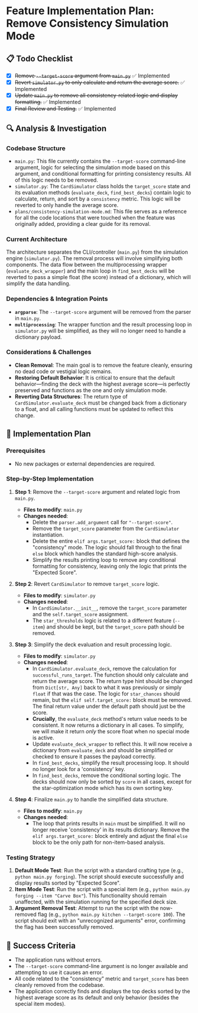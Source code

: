 # Feature Implementation Plan: Remove Consistency Simulation Mode

## 📋 Todo Checklist
- [x] ~~Remove `--target-score` argument from `main.py`~~ ✅ Implemented
- [x] ~~Revert `simulator.py` to only calculate and return the average score.~~ ✅ Implemented
- [x] ~~Update `main.py` to remove all consistency-related logic and display formatting.~~ ✅ Implemented
- [x] ~~Final Review and Testing.~~ ✅ Implemented

## 🔍 Analysis & Investigation

### Codebase Structure
- `main.py`: This file currently contains the `--target-score` command-line argument, logic for selecting the simulation mode based on this argument, and conditional formatting for printing consistency results. All of this logic needs to be removed.
- `simulator.py`: The `CardSimulator` class holds the `target_score` state and its evaluation methods (`evaluate_deck`, `find_best_decks`) contain logic to calculate, return, and sort by a `consistency` metric. This logic will be reverted to only handle the average score.
- `plans/consistency-simulation-mode.md`: This file serves as a reference for all the code locations that were touched when the feature was originally added, providing a clear guide for its removal.

### Current Architecture
The architecture separates the CLI/controller (`main.py`) from the simulation engine (`simulator.py`). The removal process will involve simplifying both components. The data flow between the multiprocessing wrapper (`evaluate_deck_wrapper`) and the main loop in `find_best_decks` will be reverted to pass a simple float (the score) instead of a dictionary, which will simplify the data handling.

### Dependencies & Integration Points
- **`argparse`**: The `--target-score` argument will be removed from the parser in `main.py`.
- **`multiprocessing`**: The wrapper function and the result processing loop in `simulator.py` will be simplified, as they will no longer need to handle a dictionary payload.

### Considerations & Challenges
- **Clean Removal**: The main goal is to remove the feature cleanly, ensuring no dead code or vestigial logic remains.
- **Restoring Default Behavior**: It is critical to ensure that the default behavior—finding the deck with the highest average score—is perfectly preserved and functions as the one and only simulation mode.
- **Reverting Data Structures**: The return type of `CardSimulator.evaluate_deck` must be changed back from a dictionary to a float, and all calling functions must be updated to reflect this change.

## 📝 Implementation Plan

### Prerequisites
- No new packages or external dependencies are required.

### Step-by-Step Implementation
1. **Step 1**: Remove the `--target-score` argument and related logic from `main.py`.
   - **Files to modify**: `main.py`
   - **Changes needed**:
     - Delete the `parser.add_argument` call for `"--target-score"`.
     - Remove the `target_score` parameter from the `CardSimulator` instantiation.
     - Delete the entire `elif args.target_score:` block that defines the "consistency" mode. The logic should fall through to the final `else` block which handles the standard high-score analysis.
     - Simplify the results printing loop to remove any conditional formatting for consistency, leaving only the logic that prints the "Expected Score".

2. **Step 2**: Revert `CardSimulator` to remove `target_score` logic.
   - **Files to modify**: `simulator.py`
   - **Changes needed**:
     - In `CardSimulator.__init__`, remove the `target_score` parameter and the `self.target_score` assignment.
     - The `star_thresholds` logic is related to a different feature (`--item`) and should be kept, but the `target_score` path should be removed.

3. **Step 3**: Simplify the deck evaluation and result processing logic.
   - **Files to modify**: `simulator.py`
   - **Changes needed**:
     - In `CardSimulator.evaluate_deck`, remove the calculation for `successful_runs_target`. The function should only calculate and return the average score. The return type hint should be changed from `Dict[str, Any]` back to what it was previously or simply `float` if that was the case. The logic for `star_chances` should remain, but the `elif self.target_score:` block must be removed. The final return value under the default path should just be the score.
     - **Crucially**, the `evaluate_deck` method's return value needs to be consistent. It now returns a dictionary in all cases. To simplify, we will make it return *only* the score float when no special mode is active.
     - Update `evaluate_deck_wrapper` to reflect this. It will now receive a dictionary from `evaluate_deck` and should be simplified or checked to ensure it passes the payload correctly.
     - In `find_best_decks`, simplify the result processing loop. It should no longer look for a 'consistency' key.
     - In `find_best_decks`, remove the conditional sorting logic. The decks should now only be sorted by `score` in all cases, except for the star-optimization mode which has its own sorting key.

4. **Step 4**: Finalize `main.py` to handle the simplified data structure.
   - **Files to modify**: `main.py`
   - **Changes needed**:
     - The loop that prints results in `main` must be simplified. It will no longer receive 'consistency' in its results dictionary. Remove the `elif args.target_score:` block entirely and adjust the final `else` block to be the only path for non-item-based analysis.

### Testing Strategy
1.  **Default Mode Test**: Run the script with a standard crafting type (e.g., `python main.py forging`). The script should execute successfully and display results sorted by "Expected Score".
2.  **Item Mode Test**: Run the script with a special item (e.g., `python main.py forging --item "Carve Box"`). This functionality should remain unaffected, with the simulation running for the specified deck size.
3.  **Argument Removal Test**: Attempt to run the script with the now-removed flag (e.g., `python main.py kitchen --target-score 100`). The script should exit with an "unrecognized arguments" error, confirming the flag has been successfully removed.

## 🎯 Success Criteria
- The application runs without errors.
- The `--target-score` command-line argument is no longer available and attempting to use it causes an error.
- All code related to the "consistency" metric and `target_score` has been cleanly removed from the codebase.
- The application correctly finds and displays the top decks sorted by the highest average score as its default and only behavior (besides the special item modes).
